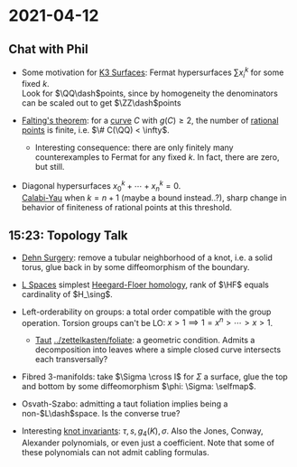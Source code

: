 # 2021-04-12

## Chat with Phil

- Some motivation for [K3 Surfaces](../zettelkasten/K3%20Surfaces.md): Fermat hypersurfaces $\sum x_i ^k$ for some fixed $k$.   
  Look for $\QQ\dash$points, since by homogeneity the denominators can be scaled out to get $\ZZ\dash$points

- [Falting's theorem](Falting's%20theorem): for a [curve](curves) $C$ with $g(C) \geq 2$, the number of [rational points](rational%20points) is finite, i.e. $\# C(\QQ) < \infty$.

  - Interesting consequence: there are only finitely many counterexamples to Fermat for any fixed $k$.
  In fact, there are zero, but still.

- Diagonal hypersurfaces $x_0^k + \cdots + x_n^k = 0$.    
  [Calabi-Yau](../zettelkasten/Calabi-Yau.md) when $k=n+1$ (maybe a bound instead..?), sharp change in behavior of finiteness of rational points at this threshold.

## 15:23: Topology Talk

- [Dehn Surgery](Dehn%20Surgery): remove a tubular neighborhood of a knot, i.e. a solid torus, glue back in by some diffeomorphism of the boundary.

- [L Spaces](L%20Space%20conjecture) simplest [Heegard-Floer homology](Heegard-Floer%20homology), rank of $\HF$ equals cardinality of $H_\sing$.

- Left-orderability on groups: a total order compatible with the group operation.
  Torsion groups can't be LO: $x>1 \implies 1 = x^n > \cdots > x > 1$.

  - [Taut](Taut) [../zettelkasten/foliate](../zettelkasten/foliate.md): a geometric condition. Admits a decomposition into leaves where a simple closed curve intersects each transversally?

- Fibred 3-manifolds: take $\Sigma \cross I$ for $\Sigma$ a surface, glue the top and bottom by some diffeomorphism $\phi: \Sigma: \selfmap$.

- Osvath-Szabo: admitting a taut foliation implies being a non-$L\dash$space.
  Is the converse true?

- Interesting [knot invariants](knot%20invariants): $\tau, s, g_4(K), \sigma$.
  Also the Jones, Conway, Alexander polynomials, or even just a coefficient.
  Note that some of these polynomials can not admit cabling formulas.

